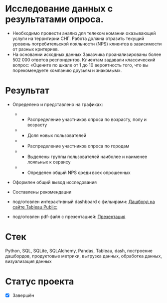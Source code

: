 # Исследование данных с результатами опроса.

- Необходимо провести анализ для телеком комании оказывающей услуги на территирии СНГ. Работа должна отразить текущий уровень потребительской лояльности (NPS) клиентов в зависимости от разных критериев.
- На основании исходных данных Заказчика проанализированы более 502 000 ответов респондентов. Клиентам задавали классический вопрос: «Оцените по шкале от 1 до 10 вероятность того, что вы порекомендуете компанию друзьям и знакомым».

# Результат

- Определено и представлено на графиках:
  - - Распределение участников опроса по возрасту, полу и возрасту
  - - Доля новых пользователей  
  - - Распределение участников опроса по городам
  - - Выделены группы пользователей наиболее и наименее лояльных к сервису
  - - Определен общий NPS среди всех опрошенных

- Оформлен общий вывод исследования
- Составлены рекомендации 

- подготовлен интерактивный dashboard с фильирами: [Дашборд на сайте Tableau Public:](<https://clck.ru/323wWT>)

- подготовлен pdf-файл с презентацией: [Презентация](<https://docs.google.com/presentation/d/1O_o_oR2JNSZCG0dqe3Ye9QOeIU4zlIRJClvh4jAHE4s/edit?usp=sharing>)  

# Стек
Python, SQL, SQLite, SQLAlchemy, Pandas, Tableau, dash, построение дашбордов, продуктовые метрики, выгрузка данных, обработка данных, визуализация данных  

# Статус проекта
- [x] Завершён

